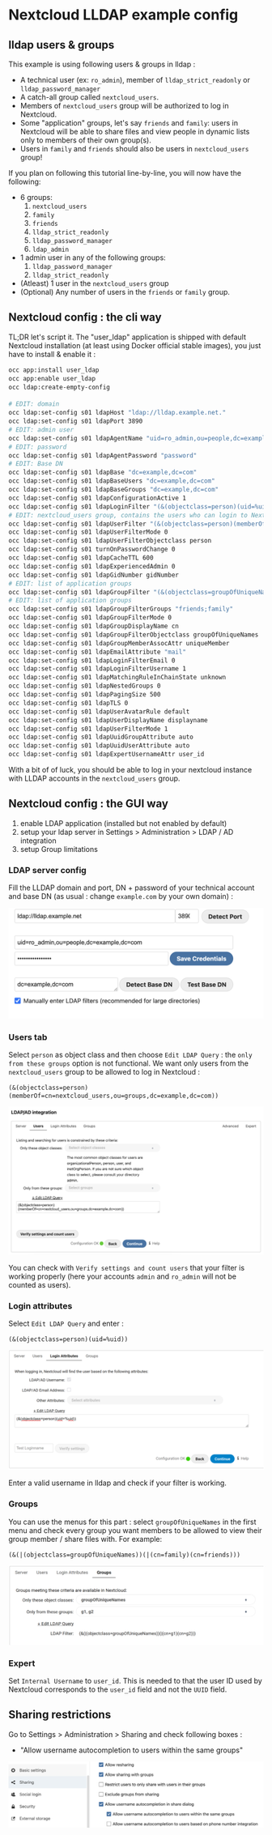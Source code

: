 # Nextcloud LLDAP example config

## lldap users & groups

This example is using following users & groups in lldap :

* A technical user (ex: `ro_admin`), member of `lldap_strict_readonly` or `lldap_password_manager`
* A catch-all group called `nextcloud_users`.
* Members of `nextcloud_users` group will be authorized to log in Nextcloud.
* Some "application" groups, let's say `friends` and `family`: users in Nextcloud will be able to share files and view people in dynamic lists only to members of their own group(s).
* Users in `family` and `friends` should also be users in `nextcloud_users` group!  

If you plan on following this tutorial line-by-line, you will now have the following:
* 6 groups:
    1. `nextcloud_users`
    2. `family`
    3. `friends`
    4. `lldap_strict_readonly`
    5. `lldap_password_manager`
    6. `ldap_admin`
* 1 admin user in any of the following groups:
    1. `lldap_password_manager`
    2. `lldap_strict_readonly`
* (Atleast) 1 user in the `nextcloud_users` group 
* (Optional) Any number of users in the `friends` or `family` group.

## Nextcloud config : the cli way

TL;DR let's script it. The "user_ldap" application is shipped with default Nextcloud installation (at least using Docker official stable images), you just have to install & enable it :

```sh
occ app:install user_ldap
occ app:enable user_ldap
occ ldap:create-empty-config

# EDIT: domain
occ ldap:set-config s01 ldapHost "ldap://lldap.example.net."
occ ldap:set-config s01 ldapPort 3890
# EDIT: admin user
occ ldap:set-config s01 ldapAgentName "uid=ro_admin,ou=people,dc=example,dc=com"
# EDIT: password
occ ldap:set-config s01 ldapAgentPassword "password"
# EDIT: Base DN
occ ldap:set-config s01 ldapBase "dc=example,dc=com"
occ ldap:set-config s01 ldapBaseUsers "dc=example,dc=com"
occ ldap:set-config s01 ldapBaseGroups "dc=example,dc=com"
occ ldap:set-config s01 ldapConfigurationActive 1
occ ldap:set-config s01 ldapLoginFilter "(&(objectclass=person)(uid=%uid))"
# EDIT: nextcloud_users group, contains the users who can login to Nextcloud
occ ldap:set-config s01 ldapUserFilter "(&(objectclass=person)(memberOf=cn=nextcloud_users,ou=groups,dc=example,dc=com))"
occ ldap:set-config s01 ldapUserFilterMode 0
occ ldap:set-config s01 ldapUserFilterObjectclass person
occ ldap:set-config s01 turnOnPasswordChange 0
occ ldap:set-config s01 ldapCacheTTL 600
occ ldap:set-config s01 ldapExperiencedAdmin 0
occ ldap:set-config s01 ldapGidNumber gidNumber
# EDIT: list of application groups
occ ldap:set-config s01 ldapGroupFilter "(&(objectclass=groupOfUniqueNames)(|(cn=friends)(cn=family)))"
# EDIT: list of application groups
occ ldap:set-config s01 ldapGroupFilterGroups "friends;family"
occ ldap:set-config s01 ldapGroupFilterMode 0
occ ldap:set-config s01 ldapGroupDisplayName cn
occ ldap:set-config s01 ldapGroupFilterObjectclass groupOfUniqueNames
occ ldap:set-config s01 ldapGroupMemberAssocAttr uniqueMember
occ ldap:set-config s01 ldapEmailAttribute "mail" 
occ ldap:set-config s01 ldapLoginFilterEmail 0
occ ldap:set-config s01 ldapLoginFilterUsername 1
occ ldap:set-config s01 ldapMatchingRuleInChainState unknown
occ ldap:set-config s01 ldapNestedGroups 0
occ ldap:set-config s01 ldapPagingSize 500
occ ldap:set-config s01 ldapTLS 0
occ ldap:set-config s01 ldapUserAvatarRule default
occ ldap:set-config s01 ldapUserDisplayName displayname
occ ldap:set-config s01 ldapUserFilterMode 1
occ ldap:set-config s01 ldapUuidGroupAttribute auto
occ ldap:set-config s01 ldapUuidUserAttribute auto
occ ldap:set-config s01 ldapExpertUsernameAttr user_id
```
With a bit of of luck, you should be able to log in your nextcloud instance with LLDAP accounts in the `nextcloud_users` group.

## Nextcloud config : the GUI way

1. enable LDAP application (installed but not enabled by default)
2. setup your ldap server in Settings > Administration > LDAP / AD integration
3. setup Group limitations

### LDAP server config

Fill the LLDAP domain and port, DN + password of your technical account and base DN (as usual : change `example.com` by your own domain) :

![ldap configuration page](images/nextcloud_ldap_srv.png)

### Users tab

Select `person` as object class and then choose `Edit LDAP Query` : the `only from these groups` option is not functional.
We want only users from the `nextcloud_users` group to be allowed to log in Nextcloud :
```
(&(objectclass=person)(memberOf=cn=nextcloud_users,ou=groups,dc=example,dc=com))
```

![login configuration page](images/nextcloud_loginfilter.png)

You can check with `Verify settings and count users` that your filter is working properly (here your accounts `admin` and `ro_admin` will not be counted as users).

### Login attributes
Select `Edit LDAP Query` and enter :
```
(&(objectclass=person)(uid=%uid))
```

![login attributes page](images/nextcloud_login_attributes.png)

Enter a valid username in lldap and check if your filter is working.

### Groups

You can use the menus for this part : select `groupOfUniqueNames` in the first menu and check every group you want members to be allowed to view their group member / share files with.
For example:
```
(&(|(objectclass=groupOfUniqueNames))(|(cn=family)(cn=friends)))
```
![groups configuration page](images/nextcloud_groups.png)

### Expert

Set `Internal Username` to `user_id`. This is needed to that the user ID used by Nextcloud corresponds to the `user_id` field and not the `UUID` field.

## Sharing restrictions

Go to Settings > Administration > Sharing and check following boxes :

*  "Allow username autocompletion to users within the same groups"

![sharing options](images/nextcloud_sharing_options.png)
